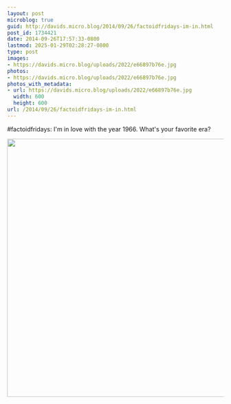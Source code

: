 ```yaml
---
layout: post
microblog: true
guid: http://davids.micro.blog/2014/09/26/factoidfridays-im-in.html
post_id: 1734421
date: 2014-09-26T17:57:33-0800
lastmod: 2025-01-29T02:28:27-0800
type: post
images:
- https://davids.micro.blog/uploads/2022/e66897b76e.jpg
photos:
- https://davids.micro.blog/uploads/2022/e66897b76e.jpg
photos_with_metadata:
- url: https://davids.micro.blog/uploads/2022/e66897b76e.jpg
  width: 600
  height: 600
url: /2014/09/26/factoidfridays-im-in.html
---
```

#factoidfridays: I'm in love with the year 1966. What's your favorite era?

<img src="/uploads/2022/e66897b76e.jpg" width="600" height="600" alt="">
